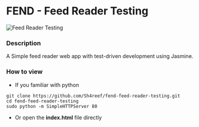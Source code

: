 FEND - Feed Reader Testing
===============================
![Feed Reader Testing]()
### Description
A Simple feed reader web app with test-driven development using Jasmine.
### How to view
* If you familiar with python
```
git clone https://github.com/Sh4reef/fend-feed-reader-testing.git
cd fend-feed-reader-testing
sudo python -m SimpleHTTPServer 80 

```
* Or open the **index.html** file directly